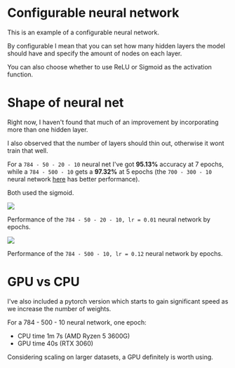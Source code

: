 # Configurable neural network
This is an example of a configurable neural network.

By configurable I mean that you can set how many hidden layers the model should have
and specify the amount of nodes on each layer.

You can also choose whether to use ReLU or Sigmoid as the activation function.

# Shape of neural net
Right now, I haven't found that much of an improvement by incorporating more than one hidden layer.

I also observed that the number of layers should thin out, otherwise it wont train that well.

For a `784 - 50 - 20 - 10` neural net I've got **95.13%** accuracy at 7 epochs, while a `784 - 500 - 10` gets a **97.32%** at 5 epochs (the `700 - 300 - 10` neural network [here](https://github.com/extremq/neural-network-number-recognizer) has better performance).

Both used the sigmoid.

![](https://i.imgur.com/axWu9WU.png)

Performance of the `784 - 50 - 20 - 10, lr = 0.01` neural network by epochs.

![](https://i.imgur.com/s1A0lwT.png)

Performance of the `784 - 500 - 10, lr = 0.12` neural network by epochs.

# GPU vs CPU
I've also included a pytorch version which starts to gain significant speed as we increase the number of weights.

For a 784 - 500 - 10 neural network, one epoch:
- CPU time 1m 7s (AMD Ryzen 5 3600G)
- GPU time 40s (RTX 3060)

Considering scaling on larger datasets, a GPU definitely is worth using.